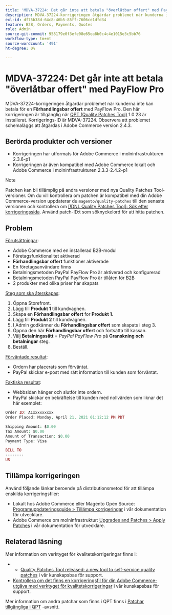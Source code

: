 ```yaml
---
title: 'MDVA-37224: Det går inte att betala "överlåtbar offert" med PayFlow Pro'
description: MDVA-37224-korrigeringen åtgärdar problemet när kunderna inte kan betala för en **Negotiable Quote** med Paypal PayFlow Pro. Den här korrigeringen är tillgänglig när [QPT-verktyget (Quality Patches Tool)](https://devdocs.magento.com/guides/v2.4/comp-mgr/patching.html#mqp) 1.0.23 är installerat. Korrigerings-ID är MDVA-37224. Observera att problemet schemaläggs att åtgärdas i Adobe Commerce version 2.4.3.
exl-id: df75b38d-64c8-46b5-85ff-7606ce1dfd34
feature: B2B, Orders, Payments, Quotes
role: Admin
source-git-commit: 958179e0f3efe08e65ea8b0c4c4e1015e3c5bb76
workflow-type: tm+mt
source-wordcount: '491'
ht-degree: 0%

---
```


# MDVA-37224: Det går inte att betala &quot;överlåtbar offert&quot; med PayFlow Pro

MDVA-37224-korrigeringen åtgärdar problemet när kunderna inte kan betala för en **Förhandlingsbar offert** med PayFlow Pro. Den här korrigeringen är tillgänglig när [QPT (Quality Patches Tool)](https://devdocs.magento.com/guides/v2.4/comp-mgr/patching.html#mqp) 1.0.23 är installerat. Korrigerings-ID är MDVA-37224. Observera att problemet schemaläggs att åtgärdas i Adobe Commerce version 2.4.3.

## Berörda produkter och versioner

* Korrigeringen har utformats för Adobe Commerce i molninfrastrukturen 2.3.6-p1
* Korrigeringen är även kompatibel med Adobe Commerce lokalt och Adobe Commerce i molninfrastrukturen 2.3.3-2.4.2-p1

>[!NOTE]
>
>Patchen kan bli tillämplig på andra versioner med nya Quality Patches Tool-versioner. Om du vill kontrollera om patchen är kompatibel med din Adobe Commerce-version uppdaterar du `magento/quality-patches` till den senaste versionen och kontrollera om [[!DNL Quality Patches Tool]: Sök efter korrigeringssida](https://devdocs.magento.com/quality-patches/tool.html#patch-grid). Använd patch-ID:t som söknyckelord för att hitta patchen.

## Problem

<u>Förutsättningar</u>:

* Adobe Commerce med en installerad B2B-modul
* Företagsfunktionalitet aktiverad
* **Förhandlingsbar offert** funktioner aktiverade
* En företagsanvändare finns
* Betalningsmetoden PayPal PayFlow Pro är aktiverad och konfigurerad
* Betalningsmetoden PayPal PayFlow Pro är tillåten för B2B
* 2 produkter med olika priser har skapats

<u>Steg som ska återskapas</u>:

1. Öppna Storefront.
1. Lägg till **Produkt 1** till kundvagnen.
1. Skapa en **Förhandlingsbar offert** for **Produkt 1**.
1. Lägg till **Produkt 2** till kundvagnen.
1. I Admin godkänner du **Förhandlingsbar offert** som skapats i steg 3.
1. Öppna den här **Förhandlingsbar offert** och fortsätta till kassan.
1. Välj **Betalningssätt** = *PayPal PayFlow Pro* på **Granskning och betalningar** steg.
1. Beställ.

<u>Förväntade resultat</u>:

* Ordern har placerats som förväntat.
* PayPal skickar e-post med rätt information till kunden som förväntat.

<u>Faktiska resultat</u>:

* Webbsidan hänger och slutför inte ordern.
* PayPal skickar en bekräftelse till kunden med nollvärden som liknar det här exemplet:

```php
Order ID: A1xxxxxxxxx
Order Placed: Monday, April 21, 2021 01:12:12 PM PDT

Shipping Amount: $0.00
Tax Amount: $0.00
Amount of Transaction: $0.00
Payment Type: Visa

BILL TO
--------
US
```


## Tillämpa korrigeringen

Använd följande länkar beroende på distributionsmetod för att tillämpa enskilda korrigeringsfiler:

* Lokalt hos Adobe Commerce eller Magento Open Source: [Programuppdateringsguide > Tillämpa korrigeringar](https://devdocs.magento.com/guides/v2.4/comp-mgr/patching/mqp.html) i vår dokumentation för utvecklare.
* Adobe Commerce om molninfrastruktur: [Upgrades and Patches > Apply Patches](https://devdocs.magento.com/cloud/project/project-patch.html) i vår dokumentation för utvecklare.

## Relaterad läsning

Mer information om verktyget för kvalitetskorrigeringar finns i:

* 
   * [Quality Patches Tool released: a new tool to self-service quality patches](/help/announcements/adobe-commerce-announcements/magento-quality-patches-released-new-tool-to-self-serve-quality-patches.md) i vår kunskapsbas för support.
* [Kontrollera om det finns en korrigeringsfil för din Adobe Commerce-utgåva med verktyget för kvalitetskorrigeringar](/help/support-tools/patches-available-in-qpt-tool/check-patch-for-magento-issue-with-magento-quality-patches.md) i vår kunskapsbas för support.

Mer information om andra patchar som finns i QPT finns i [Patchar tillgängliga i QPT](https://support.magento.com/hc/en-us/sections/360010506631-Patches-available-in-MQP-tool-) -avsnitt.
